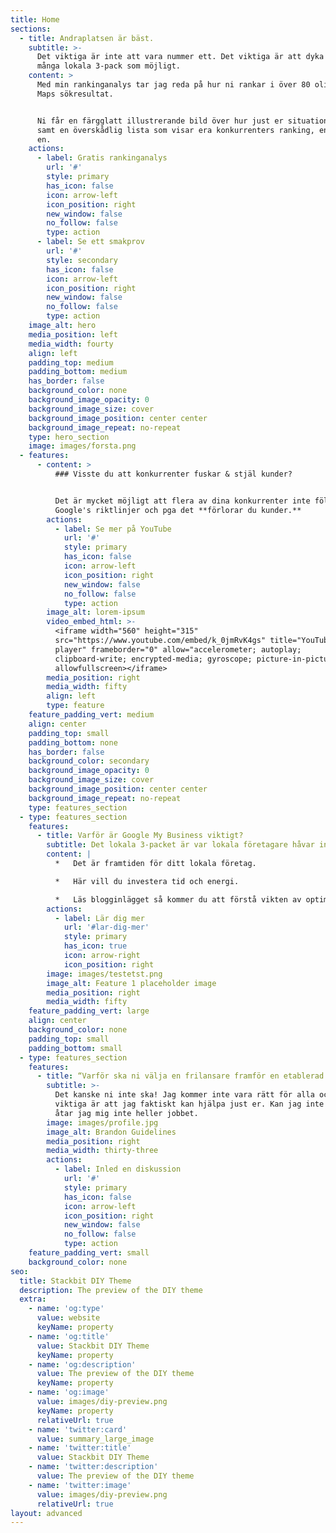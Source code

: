 ```yaml
---
title: Home
sections:
  - title: Andraplatsen är bäst.
    subtitle: >-
      Det viktiga är inte att vara nummer ett. Det viktiga är att dyka upp i så
      många lokala 3-pack som möjligt.
    content: >
      Med min rankinganalys tar jag reda på hur ni rankar i över 80 olika Google
      Maps sökresultat.


      Ni får en färgglatt illustrerande bild över hur just er situation ser ut
      samt en överskådlig lista som visar era konkurrenters ranking, en efter
      en.
    actions:
      - label: Gratis rankinganalys
        url: '#'
        style: primary
        has_icon: false
        icon: arrow-left
        icon_position: right
        new_window: false
        no_follow: false
        type: action
      - label: Se ett smakprov
        url: '#'
        style: secondary
        has_icon: false
        icon: arrow-left
        icon_position: right
        new_window: false
        no_follow: false
        type: action
    image_alt: hero
    media_position: left
    media_width: fourty
    align: left
    padding_top: medium
    padding_bottom: medium
    has_border: false
    background_color: none
    background_image_opacity: 0
    background_image_size: cover
    background_image_position: center center
    background_image_repeat: no-repeat
    type: hero_section
    image: images/forsta.png
  - features:
      - content: >
          ### Visste du att konkurrenter fuskar & stjäl kunder?


          Det är mycket möjligt att flera av dina konkurrenter inte följer
          Google's riktlinjer och pga det **förlorar du kunder.**
        actions:
          - label: Se mer på YouTube
            url: '#'
            style: primary
            has_icon: false
            icon: arrow-left
            icon_position: right
            new_window: false
            no_follow: false
            type: action
        image_alt: lorem-ipsum
        video_embed_html: >-
          <iframe width="560" height="315"
          src="https://www.youtube.com/embed/k_0jmRvK4gs" title="YouTube video
          player" frameborder="0" allow="accelerometer; autoplay;
          clipboard-write; encrypted-media; gyroscope; picture-in-picture"
          allowfullscreen></iframe>
        media_position: right
        media_width: fifty
        align: left
        type: feature
    feature_padding_vert: medium
    align: center
    padding_top: small
    padding_bottom: none
    has_border: false
    background_color: secondary
    background_image_opacity: 0
    background_image_size: cover
    background_image_position: center center
    background_image_repeat: no-repeat
    type: features_section
  - type: features_section
    features:
      - title: Varför är Google My Business viktigt?
        subtitle: Det lokala 3-packet är var lokala företagare håvar in kunderna.
        content: |
          *   Det är framtiden för ditt lokala företag.

          *   Här vill du investera tid och energi.

          *   Läs blogginlägget så kommer du att förstå vikten av optimerad GMB.
        actions:
          - label: Lär dig mer
            url: '#lar-dig-mer'
            style: primary
            has_icon: true
            icon: arrow-right
            icon_position: right
        image: images/testetst.png
        image_alt: Feature 1 placeholder image
        media_position: right
        media_width: fifty
    feature_padding_vert: large
    align: center
    background_color: none
    padding_top: small
    padding_bottom: small
  - type: features_section
    features:
      - title: “Varför ska ni välja en frilansare framför en etablerad webbyrå?”
        subtitle: >-
          Det kanske ni inte ska! Jag kommer inte vara rätt för alla och det
          viktiga är att jag faktiskt kan hjälpa just er. Kan jag inte det så
          åtar jag mig inte heller jobbet.
        image: images/profile.jpg
        image_alt: Brandon Guidelines
        media_position: right
        media_width: thirty-three
        actions:
          - label: Inled en diskussion
            url: '#'
            style: primary
            has_icon: false
            icon: arrow-left
            icon_position: right
            new_window: false
            no_follow: false
            type: action
    feature_padding_vert: small
    background_color: none
seo:
  title: Stackbit DIY Theme
  description: The preview of the DIY theme
  extra:
    - name: 'og:type'
      value: website
      keyName: property
    - name: 'og:title'
      value: Stackbit DIY Theme
      keyName: property
    - name: 'og:description'
      value: The preview of the DIY theme
      keyName: property
    - name: 'og:image'
      value: images/diy-preview.png
      keyName: property
      relativeUrl: true
    - name: 'twitter:card'
      value: summary_large_image
    - name: 'twitter:title'
      value: Stackbit DIY Theme
    - name: 'twitter:description'
      value: The preview of the DIY theme
    - name: 'twitter:image'
      value: images/diy-preview.png
      relativeUrl: true
layout: advanced
---
```

